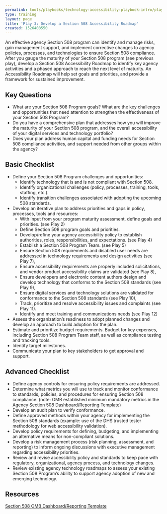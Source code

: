 ```yaml
---
permalink: tools/playbooks/technology-accessibility-playbook-intro/play03/
type: training
layout: page
title: 'Play 3: Develop a Section 508 Accessibility Roadmap'
created: 1526408550
---
```


An effective agency Section 508 program can identify and manage risks, gain management support, and implement corrective changes to agency policies, processes, and technologies to ensure Section 508 compliance. After you gauge the maturity of your Section 508 program (see previous play), develop a Section 508 Accessibility Roadmap to identify key agency activities and a phased approach to reach the next level of maturity. An Accessibility Roadmap will help set goals and priorities, and provide a framework for sustained improvement.

## Key Questions

  * What are your Section 508 Program goals? What are the key challenges and opportunities that need attention to strengthen the effectiveness of your Section 508 Program?
  * Do you have a comprehensive plan that addresses how you will improve the maturity of your Section 508 program, and the overall accessibility of your digital services and technology portfolio?
  * Does your plan address human capital and funding needs for Section 508 compliance activities, and support needed from other groups within the agency?

## Basic Checklist

  * Define your Section 508 Program challenges and opportunities:
      * Identify technology that is and is not compliant with Section 508.
      * Identify organizational challenges (policy, processes, training, tools, staffing, etc.).
      * Identify transition challenges associated with adopting the upcoming 508 standards.
  * Develop an iterative plan to address priorities and gaps in policy, processes, tools and resources:
      * With input from your program maturity assessment, define goals and priorities. (see Play 2)
      * Define Section 508 program goals and priorities.
      * Develop/refine your agency accessibility policy to establish authorities, roles, responsibilities, and expectations. (see Play 4)
      * Establish a Section 508 Program Team. (see Play 5)
      * Ensure Section 508 requirements and disabled user needs are addressed in technology requirements and design activities (see Play 7),
      * Ensure accessibility requirements are properly included solicitations, and vendor product accessibility claims are validated (see Play 8),
      * Ensure developers and electronic content authors design and develop technology that conforms to the Section 508 standards (see Play 9),
      * Ensure digital services and technology solutions are validated for conformance to the Section 508 standards (see Play 10),
      * Track, prioritize and resolve accessibility issues and complaints (see Play 11).
      * Identify and meet training and communications needs (see Play 12)
  * Assess the organization&rsquo;s readiness to adopt planned changes and develop an approach to build adoption for the plan.
  * Estimate and prioritize budget requirements. Budget for key expenses, including Section 508 Program Team staff, as well as compliance testing and tracking tools.
  * Identify target milestones.
  * Communicate your plan to key stakeholders to get approval and support.

## Advanced Checklist

  * Define agency controls for ensuring policy requirements are addressed.
  * Determine what metrics you will use to track and monitor conformance to standards, policies, and procedures for ensuring Section 508 compliance. (note: OMB established minimum mandatory metrics in the Agency Section 508 Dashboard/Reporting Template)
  * Develop an audit plan to verify conformance.
  * Define approved methods within your agency for implementing the Section 508 standards (example: use of the DHS trusted tester methodology for web accessibility validation).
  * Develop policy requirements for defining, budgeting, and implementing an alternative means for non-compliant solutions.
  * Develop a risk management process (risk planning, assessment, and reporting) to inform ongoing discussions with executive management regarding accessibility priorities.
  * Review and revise accessibility policy and standards to keep pace with regulatory, organizational, agency process, and technology changes.
  * Review existing agency technology roadmaps to assess your existing Section 508 Program&rsquo;s ability to support agency adoption of new and emerging technology.

## Resources

[Section 508 OMB Dashboard/Reporting Template][1]

&nbsp;

 [1]: /sites/default/files/S508TEMPLATE120816EXT2_1.pdf
